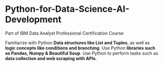 # Python-for-Data-Science-AI-Development
Part of IBM Data Analyst Professional Certification Course

Familiarize with Python **Data structures like List and Tuples**, as well as **logic concepts like conditions and branching**. Use Python **libraries such as Pandas, Numpy & Beautiful Soup**. Use Python to perform tasks such as **data collection and web scraping with APIs**.
